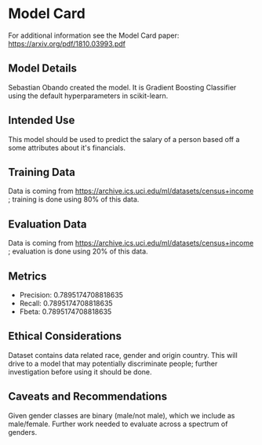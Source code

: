 # Model Card

For additional information see the Model Card paper: https://arxiv.org/pdf/1810.03993.pdf

## Model Details

Sebastian Obando created the model. It is Gradient Boosting Classifier using the default hyperparameters in scikit-learn.

## Intended Use

This model should be used to predict the salary of a person based off a some attributes about it's financials.

## Training Data

Data is coming from https://archive.ics.uci.edu/ml/datasets/census+income ; training is done using 80% of this data.

## Evaluation Data

Data is coming from https://archive.ics.uci.edu/ml/datasets/census+income ; evaluation is done using 20% of this data.

## Metrics

- Precision: 0.7895174708818635
- Recall: 0.7895174708818635
- Fbeta: 0.7895174708818635

## Ethical Considerations

Dataset contains data related race, gender and origin country. This will drive to a model that may potentially discriminate people; further investigation before using it should be done.

## Caveats and Recommendations

Given gender classes are binary (male/not male), which we include as male/female. Further work needed to evaluate across a spectrum of genders.